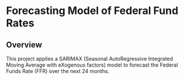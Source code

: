 # Forecasting Model of Federal Fund Rates

## Overview

This project applies a SARIMAX (Seasonal AutoRegressive Integrated Moving Average with eXogenous factors) model to forecast the Federal Funds Rate (FFR) over the next 24 months.
